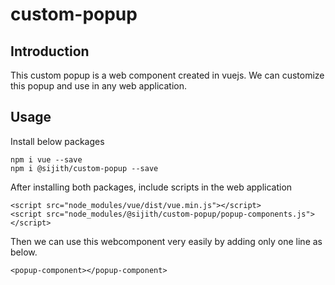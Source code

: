 # custom-popup

## Introduction

This custom popup is a web component created in vuejs. We can customize this popup and use in any web application.

## Usage

Install below packages

```
npm i vue --save
npm i @sijith/custom-popup --save
```

After installing both packages, include scripts in the web application

```
<script src="node_modules/vue/dist/vue.min.js"></script>
<script src="node_modules/@sijith/custom-popup/popup-components.js"></script>
```

Then we can use this webcomponent very easily by adding only one line as below.

```
<popup-component></popup-component>
```
